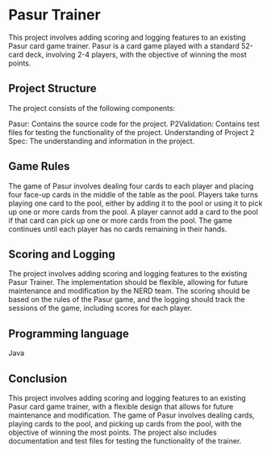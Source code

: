 # Pasur Trainer

This project involves adding scoring and logging features to an existing Pasur card game trainer. Pasur is a card game played with a standard 52-card deck, involving 2-4 players, with the objective of winning the most points.

## Project Structure

The project consists of the following components:

Pasur: Contains the source code for the project.
P2Validation: Contains test files for testing the functionality of the project.
Understanding of Project 2 Spec: The understanding and information in the project.


## Game Rules

The game of Pasur involves dealing four cards to each player and placing four face-up cards in the middle of the table as the pool. Players take turns playing one card to the pool, either by adding it to the pool or using it to pick up one or more cards from the pool. A player cannot add a card to the pool if that card can pick up one or more cards from the pool. The game continues until each player has no cards remaining in their hands.

## Scoring and Logging
The project involves adding scoring and logging features to the existing Pasur Trainer. The implementation should be flexible, allowing for future maintenance and modification by the NERD team. The scoring should be based on the rules of the Pasur game, and the logging should track the sessions of the game, including scores for each player.

## Programming language
Java

## Conclusion
This project involves adding scoring and logging features to an existing Pasur card game trainer, with a flexible design that allows for future maintenance and modification. The game of Pasur involves dealing cards, playing cards to the pool, and picking up cards from the pool, with the objective of winning the most points. The project also includes documentation and test files for testing the functionality of the trainer.
